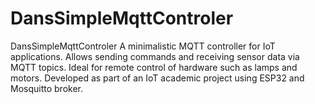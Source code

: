 # DansSimpleMqttControler
DansSimpleMqttControler A minimalistic MQTT controller for IoT applications. Allows sending commands and receiving sensor data via MQTT topics. Ideal for remote control of hardware such as lamps and motors. Developed as part of an IoT academic project using ESP32 and Mosquitto broker.
